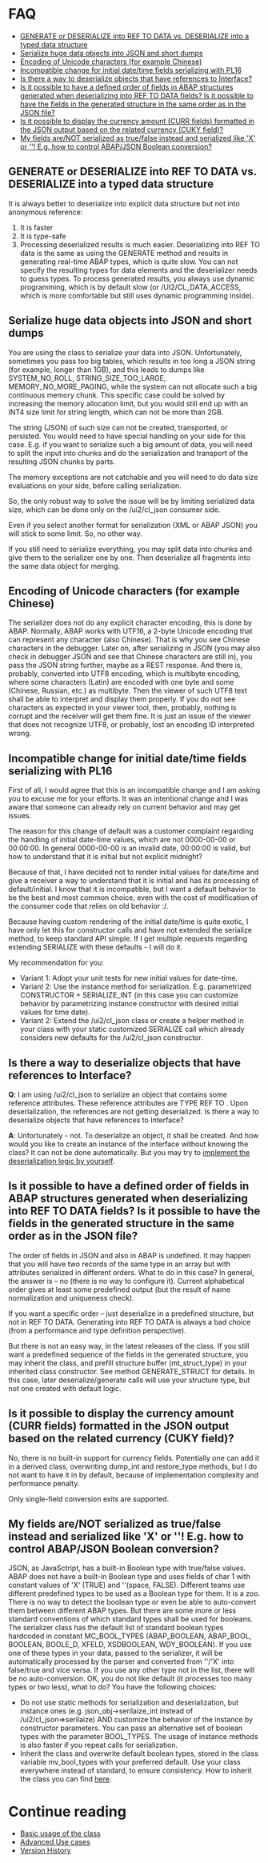 # FAQ

* [GENERATE or DESERIALIZE into REF TO DATA vs. DESERIALIZE into a typed data structure](#generate-or-deserialize-into-ref-to-data-vs-deserialize-into-a-typed-data-structure)
* [Serialize huge data objects into JSON and short dumps](#serialize-huge-data-objects-into-json-and-short-dumps)
* [Encoding of Unicode characters (for example Chinese)](#encoding-of-unicode-characters-for-example-chinese)
* [Incompatible change for initial date/time fields serializing with PL16](#incompatible-change-for-initial-datetime-fields-serializing-with-pl16)
* [Is there a way to deserialize objects that have references to Interface?](#is-there-a-way-to-deserialize-objects-that-have-references-to-interface)
* [Is it possible to have a defined order of fields in ABAP structures generated when deserializing into REF TO DATA fields? Is it possible to have the fields in the generated structure in the same order as in the JSON file?](#is-it-possible-to-have-a-defined-order-of-fields-in-abap-structures-generated-when-deserializing-into-ref-to-data-fields-is-it-possible-to-have-the-fields-in-the-generated-structure-in-the-same-order-as-in-the-json-file)
* [Is it possible to display the currency amount (CURR fields) formatted in the JSON output based on the related currency (CUKY field)?](#is-it-possible-to-display-the-currency-amount-curr-fields-formatted-in-the-json-output-based-on-the-related-currency-cuky-field)
* [My fields are/NOT serialized as true/false instead and serialized like 'X' or ''! E.g. how to control ABAP/JSON Boolean conversion?](#my-fields-arenot-serialized-as-truefalse-instead-and-serialized-like-x-or-eg-how-to-control-abapjson-boolean-conversion)

## GENERATE or DESERIALIZE into REF TO DATA vs. DESERIALIZE into a typed data structure
It is always better to deserialize into explicit data structure but not into anonymous reference:

1. It is faster
2. It is type-safe
3. Processing deserialized results is much easier.
Deserializing into REF TO data is the same as using the GENERATE method and results in generating real-time ABAP types, which is quite slow. You can not specify the resulting types for data elements and the deserializer needs to guess types. To process generated results, you always use dynamic programming, which is by default slow (or /UI2/CL_DATA_ACCESS, which is more comfortable but still uses dynamic programming inside).

## Serialize huge data objects into JSON and short dumps
You are using the class to serialize your data into JSON. Unfortunately, sometimes you pass too big tables, which results in too long a JSON string (for example, longer than 1GB), and this leads to dumps like SYSTEM_NO_ROLL, STRING_SIZE_TOO_LARGE, MEMORY_NO_MORE_PAGING, while the system can not allocate such a big continuous memory chunk. This specific case could be solved by increasing the memory allocation limit, but you would still end up with an INT4 size limit for string length, which can not be more than 2GB.

The string (JSON) of such size can not be created, transported, or persisted. You would need to have special handling on your side for this case.
E.g. if you want to serialize such a big amount of data, you will need to split the input into chunks and do the serialization and transport of the resulting JSON chunks by parts.

The memory exceptions are not catchable and you will need to do data size evaluations on your side, before calling serialization.

So, the only robust way to solve the issue will be by limiting serialized data size, which can be done only on the /ui2/cl_json consumer side.  

Even if you select another format for serialization (XML or ABAP JSON) you will stick to some limit. So, no other way.

If you still need to serialize everything, you may split data into chunks and give them to the serializer one by one. Then deserialize all fragments into the same data object for merging.

## Encoding of Unicode characters (for example Chinese)
The serializer does not do any explicit character encoding, this is done by ABAP. Normally, ABAP works with UTF16, a 2-byte Unicode encoding that can represent any character (also Chinese). That is why you see Chinese characters in the debugger. Later on, after serializing in JSON (you may also check in debugger JSON and see that Chinese characters are still in), you pass the JSON string further, maybe as a REST response. And there is, probably, converted into UTF8 encoding, which is multibyte encoding, where some characters (Latin) are encoded with one byte and some (Chinese, Russian, etc.) as multibyte. Then the viewer of such UTF8 text shall be able to interpret and display them properly. If you do not see characters as expected in your viewer tool, then, probably, nothing is corrupt and the receiver will get them fine. It is just an issue of the viewer that does not recognize UTF8, or probably, lost an encoding ID interpreted wrong.

## Incompatible change for initial date/time fields serializing with PL16
First of all, I would agree that this is an incompatible change and I am asking you to excuse me for your efforts. It was an intentional change and I was aware that someone can already rely on current behavior and may get issues. 

The reason for this change of default was a customer complaint regarding the handling of initial date-time values, which are not 0000-00-00 or 00:00:00. In general 0000-00-00 is an invalid date, 00:00:00 is valid, but how to understand that it is initial but not explicit midnight?

Because of that, I have decided not to render initial values for date/time and give a receiver a way to understand that it is initial and has its processing of default/initial. I know that it is incompatible, but I want a default behavior to be the best and most common choice, even with the cost of modification of the consumer code that relies on old behavior :/.

Because having custom rendering of the initial date/time is quite exotic, I have only let this for constructor calls and have not extended the serialize method, to keep standard API simple. If I get multiple requests regarding extending SERIALIZE with these defaults - I will do it. 

My recommendation for you:
* Variant 1: Adopt your unit tests for new initial values for date-time. 
* Variant 2: Use the instance method for serialization. E.g. parametrized CONSTRUCTOR + SERIALIZE_INT (in this case you can customize behavior by parametrizing instance constructor with desired initial values for time date).
* Variant 2: Extend the /ui2/cl_json class or create a helper method in your class with your static customized SERIALIZE call which already considers new defaults for the /ui2/cl_json constructor.

## Is there a way to deserialize objects that have references to Interface?
**Q**: I am using /ui2/cl_json to serialize an object that contains some reference attributes. These reference attributes are TYPE REF TO <Interface>. Upon deserialization, the references are not getting deserialized. Is there a way to deserialize objects that have references to Interface?

**A**: Unfortunately - not. To deserialize an object, it shall be created. And how would you like to create an instance of the interface without knowing the class? It can not be done automatically. But you may try to [implement the deserialization logic by yourself](docs/advanced.md#jsonabap-serializationdeserialization-with-runtime-type-information).

## Is it possible to have a defined order of fields in ABAP structures generated when deserializing into REF TO DATA fields? Is it possible to have the fields in the generated structure in the same order as in the JSON file?
The order of fields in JSON and also in ABAP is undefined. It may happen that you will have two records of the same type in an array but with attributes serialized in different orders. 
What to do in this case? In general, the answer is – no (there is no way to configure it). Current alphabetical order gives at least some predefined output (but the result of name normalization and uniqueness check). 

If you want a specific order – just deserialize in a predefined structure, but not in REF TO DATA. Generating into REF TO DATA is always a bad choice (from a performance and type definition perspective). 

But there is not an easy way, in the latest releases of the class.
If you still want a predefined sequence of the fields in the generated structure, you may inherit the class, and prefill structure buffer (mt_struct_type) in your inherited class constructor. See method GENERATE_STRUCT for details. In this case, later deserialize/generate calls will use your structure type, but not one created with default logic.

## Is it possible to display the currency amount (CURR fields) formatted in the JSON output based on the related currency (CUKY field)?
No, there is no built-in support for currency fields. Potentially one can add it in a derived class, overwriting dump_int and restore_type methods, but I do not want to have it in by default, because of implementation complexity and performance penalty. 

Only single-field conversion exits are supported. 

## My fields are/NOT serialized as true/false instead and serialized like 'X' or ''! E.g. how to control ABAP/JSON Boolean conversion?
JSON, as JavaSctript, has a built-in Boolean type with true/false values. ABAP does not have a built-in Boolean type and uses fields of char 1 with constant values of 'X' (TRUE) and ''(space, FALSE). Different teams use different predefined types to be used as a Boolean type for them. It is a zoo. There is no way to detect the boolean type or even be able to auto-convert them between different ABAP types. But there are some more or less standard conventions of which standard types shall be used for booleans. The serializer class has the default list of standard boolean types hardcoded in constant MC_BOOL_TYPES (ABAP_BOOLEAN, ABAP_BOOL, BOOLEAN, BOOLE_D, XFELD, XSDBOOLEAN, WDY_BOOLEAN). If you use one of these types in your data, passed to the serializer, it will be automatically processed by the parser and converted from ''/'X' into false/true and vice versa. If you use any other type not in the list, there will be no auto-conversion. OK, you do not like default (it processes too many types or two less), what to do? You have the following choices:
* Do not use static methods for serialization and deserialization, but instance ones (e.g. json_obj->serilaize_int instead of /ui2/cl_json=>serilaize) AND customize the behavior of the instance by constructor parameters. You can pass an alternative set of boolean types with the parameter BOOL_TYPES. The usage of instance methods is also faster if you repeat calls for serialization.
* Inherit the class and overwrite default boolean types, stored in the class variable mv_bool_types with your preferred default. Use your class everywhere instead of standard, to ensure consistency. How to inherit the class you can find [here](docs/class-extension.md). 


# Continue reading
* [Basic usage of the class](basic.md)
* [Advanced Use cases](advanced.md)
* [Version History](history.md)
